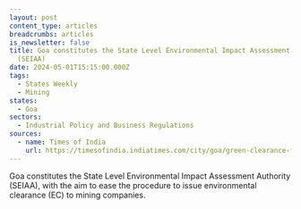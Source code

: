 ```yaml
---
layout: post
content_type: articles
breadcrumbs: articles
is_newsletter: false
title: Goa constitutes the State Level Environmental Impact Assessment Authority
  (SEIAA)
date: 2024-05-01T15:15:00.000Z
tags:
  - States Weekly
  - Mining
states:
  - Goa
sectors:
  - Industrial Policy and Business Regulations
sources:
  - name: Times of India
    url: https://timesofindia.indiatimes.com/city/goa/green-clearance-for-mining-firms-to-be-hastened/articleshow/109654365.cms
---
```

Goa constitutes the State Level Environmental Impact Assessment Authority (SEIAA), with the aim to ease the procedure to issue environmental clearance (EC) to mining companies.
